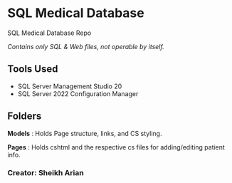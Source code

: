 # SQL Medical Database
SQL Medical Database Repo

_Contains only SQL & Web files, not operable by itself._

## Tools Used
- SQL Server Management Studio 20
- SQL Server 2022 Configuration Manager

## Folders
**Models** : Holds Page structure, links, and CS styling.

**Pages** : Holds cshtml and the respective cs files for adding/editing patient info.

### Creator: Sheikh Arian
